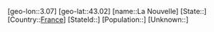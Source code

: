 ﻿---
location: [43.02,3.07]
type: City
tags:
- geo/City


SpocWebEntityId: 31766
isDeleted: false
confidential: public

---
[geo-lon::3.07]
[geo-lat::43.02]
[name::La Nouvelle]
[State::]
[Country::[France](geo/Continent/Europe/France.md)]
[StateId::]
[Population::]
[Unknown::]

